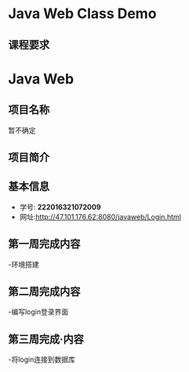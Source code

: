 
# Java Web Class Demo

## 课程要求



# Java Web 
## 项目名称
暂不确定


## 项目简介


## 基本信息

- 学号: **222016321072009**
- 网址:http://47.101.176.62:8080/javaweb/Login.html


## 第一周完成内容
-环境搭建

## 第二周完成内容
-编写login登录界面
## 第三周完成·内容
-将login连接到数据库

















